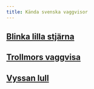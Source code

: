 ```yaml
---
title: Kända svenska vaggvisor
---
```

## [Blinka lilla stjärna](blinka-lilla-stjarna.html)
## [Trollmors vaggvisa](trollmors-vaggvisa.html)
## [Vyssan lull](vyssan-lull.html)
